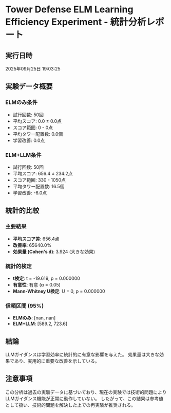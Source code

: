 
# Tower Defense ELM Learning Efficiency Experiment - 統計分析レポート

## 実行日時
2025年09月25日 19:03:25

## 実験データ概要

### ELMのみ条件
- 試行回数: 50回
- 平均スコア: 0.0 ± 0.0点
- スコア範囲: 0 - 0点
- 平均タワー配置数: 0.0個
- 学習改善: 0.0点

### ELM+LLM条件
- 試行回数: 50回
- 平均スコア: 656.4 ± 234.2点
- スコア範囲: 330 - 1050点
- 平均タワー配置数: 16.5個
- 学習改善: -6.0点

## 統計的比較

### 主要結果
- **平均スコア差**: 656.4点
- **改善率**: 65640.0%
- **効果量 (Cohen's d)**: 3.924 (大きな効果)

### 統計的検定
- **t検定**: t = -19.619, p = 0.000000
- **有意性**: 有意 (α = 0.05)
- **Mann-Whitney U検定**: U = 0, p = 0.000000

### 信頼区間 (95%)
- **ELMのみ**: [nan, nan]
- **ELM+LLM**: [589.2, 723.6]

## 結論

LLMガイダンスは学習効率に統計的に有意な影響を与えた。
効果量は大きな効果であり、実用的に重要な改善を示している。

## 注意事項

この分析は過去の実験データに基づいており、現在の実験では技術的問題によりLLMガイダンス機能が正常に動作していない。
したがって、この結果は参考値として扱い、技術的問題を解決した上での再実験が推奨される。
